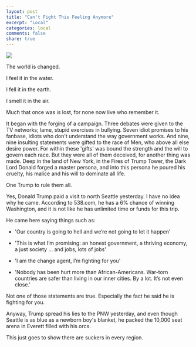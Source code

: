 ```yaml
---
layout: post
title: "Can't Fight This Feeling Anymore"
excerpt: "Local"
categories: local
comments: false
share: true
---
```


![](http://i1.wp.com/www.reelnewsnetwork.com/wp-content/uploads/2016/03/image.jpeg?fit=782%2C534)


The world is changed.

I feel it in the water.

I fell it in the earth.

I smell it in the air.

Much that once was is lost, for none now live who remember it.



It began with the forging of a campaign. Three debates were given to the TV networks; lame, stupid exercises in bullying. Seven idiot promises to his fanbase, idiots who don't understand the way government works. And nine, nine insulting statements were gifted to the race of Men, who above all else desire power. For within these 'gifts' was bound the strength and the will to govern each race. But they were all of them deceived, for another thing was made. Deep in the land of New York, in the Fires of Trump Tower, the Dark Lord Donald forged a master persona, and into this persona he poured his cruelty, his malice and his will to dominate all life.

One Trump to rule them all.

Yes, Donald Trump paid a visit to north Seattle yesterday. I have no idea why he came. According to 538.com, he has a 6% chance of winning Washington, and it is not like he has unlimited time or funds for this trip.


He came here saying things such as:

- 'Our country is going to hell and we’re not going to let it happen'

- 'This is what I’m promising: an honest government, a thriving economy, a just society … and jobs, lots of jobs'


- 'I am the change agent, I’m fighting for you'


- 'Nobody has been hurt more than African-Americans. War-torn countries are safer than living in our inner cities. By a lot. It’s not even close.'


Not one of those statements are true. Especially the fact he said he is fighting for you. 


Anyway, Trump spread his lies to the PNW yesterday, and even though Seattle is as blue as a newborn boy's blanket, he packed the 10,000 seat arena in Everett filled with his orcs. 

This just goes to show there are suckers in every region. 




